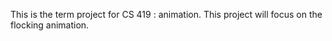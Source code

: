 This is the term project for CS 419 : animation. This project will focus on the
flocking animation.
